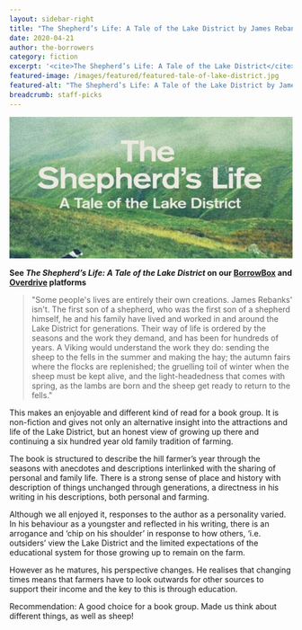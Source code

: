 ```yaml
---
layout: sidebar-right
title: "The Shepherd’s Life: A Tale of the Lake District by James Rebanks"
date: 2020-04-21
author: the-borrowers
category: fiction
excerpt: '<cite>The Shepherd’s Life: A Tale of the Lake District</cite> offers an alternative insight into the attractions and life of the Lake District and an honest view of continuing a six hundred year old family tradition of farming.'
featured-image: /images/featured/featured-tale-of-lake-district.jpg
featured-alt: "The Shepherd’s Life: A Tale of the Lake District by James Rebanks"
breadcrumb: staff-picks
---
```


![The Shepherd’s Life: A Tale of the Lake District](/images/featured/featured-tale-of-lake-district.jpg)

**See <cite>The Shepherd’s Life: A Tale of the Lake District</cite> on our [BorrowBox](https://fe.bolindadigital.com/wldcs_bol_fo/b2i/productDetail.html?productId=BOL_210492&fromPage=1&b2bSite=4172) and [Overdrive](https://suffolklibraries.overdrive.com/media/2159106) platforms**

> "Some people's lives are entirely their own creations. James Rebanks' isn't. The first son of a shepherd, who was the first son of a shepherd himself, he and his family have lived and worked in and around the Lake District for generations. Their way of life is ordered by the seasons and the work they demand, and has been for hundreds of years. A Viking would understand the work they do: sending the sheep to the fells in the summer and making the hay; the autumn fairs where the flocks are replenished; the gruelling toil of winter when the sheep must be kept alive, and the light-headedness that comes with spring, as the lambs are born and the sheep get ready to return to the fells."

This makes an enjoyable and different kind of read for a book group. It is non-fiction and gives not only an alternative insight into the attractions and life of the Lake District, but an honest view of growing up there and continuing a six hundred year old family tradition of farming.

The book is structured to describe the hill farmer’s year through the seasons with anecdotes and descriptions interlinked with the sharing of personal and family life. There is a strong sense of place and history with description of things unchanged through generations, a directness in his writing in his descriptions, both personal and farming.

Although we all enjoyed it, responses to the author as a personality varied. In his behaviour as a youngster and reflected in his writing, there is an arrogance and ‘chip on his shoulder’ in response to how others, ‘i.e. outsiders’ view the Lake District and the limited expectations of the educational system for those growing up to remain on the farm. 

However as he matures, his perspective changes. He realises that changing times means that farmers have to look outwards for other sources to support their income and the key to this is through education.

Recommendation: A good choice for a book group. Made us think about different things, as well as sheep!
